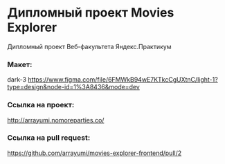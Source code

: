# Дипломный проект Movies Explorer
Дипломный проект Веб-факультета Яндекс.Практикум
### Макет:
 dark-3
https://www.figma.com/file/6FMWkB94wE7KTkcCgUXtnC/light-1?type=design&node-id=1%3A8436&mode=dev

### Ссылка на проект: 
http://arrayumi.nomoreparties.co/

### Ссылка на pull request: 
https://github.com/arrayumi/movies-explorer-frontend/pull/2
